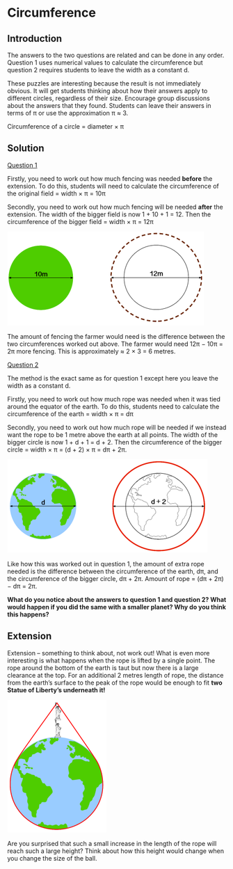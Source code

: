 # Circumference

## Introduction  

The answers to the two questions are related and can be done in any order. Question 1 uses numerical values to calculate the circumference but question 2 requires students to leave the width as a constant d.  

These puzzles are interesting because the result is not immediately obvious. It will get students thinking about how their answers apply to different circles, regardless of their size. Encourage group discussions about the answers that they found. Students can leave their answers in terms of π or use the approximation π ≈ 3.  

Circumference of a circle = diameter × π


## Solution  

<ins>Question 1 </ins> 

Firstly, you need to work out how much fencing was needed **before** the extension. To do this, students will need to calculate the circumference of the original field = width × π = 10π  

Secondly, you need to work out how much fencing will be needed  **after**  the extension. The width of the bigger field is now 1 + 10 + 1 = 12. Then the circumference of the bigger field = width × π = 12π  


![](../../images/circumference-3.png)  

The amount of fencing the farmer would need is the difference between the two circumferences worked out above. The farmer would need 12π − 10π = 2π more fencing. This is approximately ≈ 2 × 3 = 6 metres.  

<ins>Question 2 </ins>

The method is the exact same as for question 1 except here you leave the width as a constant d.  

Firstly, you need to work out how much rope was needed when it was tied around the equator of the earth. To do this, students need to calculate the circumference of the earth = width × π = dπ  

Secondly, you need to work out how much rope will be needed if we instead want the rope to be 1 metre above the earth at all points. The width of the bigger circle is now 1 + d + 1 = d + 2. Then the circumference of the bigger circle = width × π = (d + 2) × π = dπ + 2π.  

![](../../images/circumference-4.png)  

Like how this was worked out in question 1, the amount of extra rope needed is the difference between the circumference of the earth, dπ, and the circumference of the bigger circle, dπ + 2π. Amount of rope = (dπ + 2π) − dπ = 2π.  

**What do you notice about the answers to question 1 and question 2? What would happen if you did the same with a smaller planet? Why do you think this happens?**  

## Extension

Extension – something to think about, not work out!
What is even more interesting is what happens when the rope is lifted by a single point. The rope around the bottom of the earth is taut but now there is a large clearance at the top. For an additional 2 metres length of rope, the distance from the earth’s surface to the peak of the rope would be enough to fit **two Statue of Liberty’s underneath it!**  

![](../../images/circumference-5.png)


Are you surprised that such a small increase in the length of the rope will reach such a large height? Think about how this height would change when you change the size of the ball.







